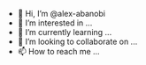 - 👋 Hi, I’m @alex-abanobi
- 👀 I’m interested in ...
- 🌱 I’m currently learning ...
- 💞️ I’m looking to collaborate on ...
- 📫 How to reach me ...

<!---
alex-abanobi/alex-abanobi is a ✨ special ✨ repository because its `README.md` (this file) appears on your GitHub profile.
You can click the Preview link to take a look at your changes.
--->
